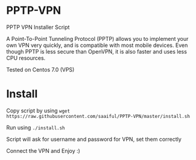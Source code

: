 # PPTP-VPN

PPTP VPN Installer Script

A Point-To-Point Tunneling Protocol (PPTP) allows you to implement your own VPN very quickly, and is compatible with most mobile devices. Even though PPTP is less secure than OpenVPN, it is also faster and uses less CPU resources.

Tested on Centos 7.0 (VPS)

# Install

Copy script by using ` wget https://raw.githubusercontent.com/saaiful/PPTP-VPN/master/install.sh `

Run using  ` ./install.sh `

Script will ask for username and password for VPN, set them correctly

Connect the VPN and Enjoy :)
